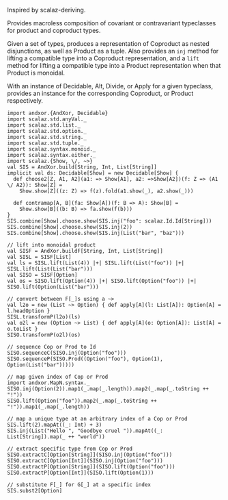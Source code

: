 Inspired by scalaz-deriving.

Provides macroless composition of covariant or contravariant
typeclasses for product and coproduct types.

Given a set of types, produces a representation of Coproduct as nested disjunctions,
as well as Product as a tuple. Also provides an `inj` method for lifting a compatible type
into a Coproduct representation, and a `lift` method for lifting a compatible type
into a Product representation when that Product is monoidal.

With an instance of Decidable, Alt, Divide, or Apply for a given typeclass,
provides an instance for the corresponding Coproduct, or Product respectively.

```tut
import andxor.{AndXor, Decidable}
import scalaz.std.anyVal._
import scalaz.std.list._
import scalaz.std.option._
import scalaz.std.string._
import scalaz.std.tuple._
import scalaz.syntax.monoid._
import scalaz.syntax.either._
import scalaz.{Show, \/, ~>}
val SIS = AndXor.build[String, Int, List[String]]
implicit val ds: Decidable[Show] = new Decidable[Show] {
  def choose2[Z, A1, A2](a1: => Show[A1], a2: =>Show[A2])(f: Z => (A1 \/ A2)): Show[Z] =
    Show.show[Z]((z: Z) => f(z).fold(a1.show(_), a2.show(_)))

  def contramap[A, B](fa: Show[A])(f: B => A): Show[B] =
    Show.show[B]((b: B) => fa.show(f(b)))
}
SIS.combine[Show].choose.show(SIS.inj("foo": scalaz.Id.Id[String]))
SIS.combine[Show].choose.show(SIS.inj(2))
SIS.combine[Show].choose.show(SIS.inj(List("bar", "baz")))

// lift into monoidal product
val SISF = AndXor.buildF[String, Int, List[String]]
val SISL = SISF[List]
val ls = SISL.lift(List(4)) |+| SISL.lift(List("foo")) |+| SISL.lift(List(List("bar")))
val SISO = SISF[Option]
val os = SISO.lift(Option(4)) |+| SISO.lift(Option("foo")) |+| SISO.lift(Option(List("bar")))

// convert between F[_]s using a ~>
val l2o = new (List ~> Option) { def apply[A](l: List[A]): Option[A] = l.headOption }
SISL.transformP(l2o)(ls)
val o2l = new (Option ~> List) { def apply[A](o: Option[A]): List[A] = o.toList }
SISO.transformP(o2l)(os)

// sequence Cop or Prod to Id
SISO.sequenceC(SISO.inj(Option("foo")))
SISO.sequenceP(SISO.Prod((Option("foo"), Option(1), Option(List("bar")))))

// map given index of Cop or Prod
import andxor.MapN.syntax._
SISO.inj(Option(2)).map1(_.map(_.length)).map2(_.map(_.toString ++ "!"))
SISO.lift(Option("foo")).map2(_.map(_.toString ++ "!")).map1(_.map(_.length))

// map a unique type at an arbitrary index of a Cop or Prod
SIS.lift(2).mapAt((_: Int) + 3)
SIS.inj(List("Hello ", "Goodbye cruel ")).mapAt((_: List[String]).map(_ ++ "world"))

// extract specific type from Cop or Prod
SISO.extractC[Option[String]](SISO.inj(Option("foo")))
SISO.extractC[Option[Int]](SISO.inj(Option("foo")))
SISO.extractP[Option[String]](SISO.lift(Option("foo")))
SISO.extractP[Option[Int]](SISO.lift(Option(1)))

// substitute F[_] for G[_] at a specific index
SIS.subst2[Option]
```
